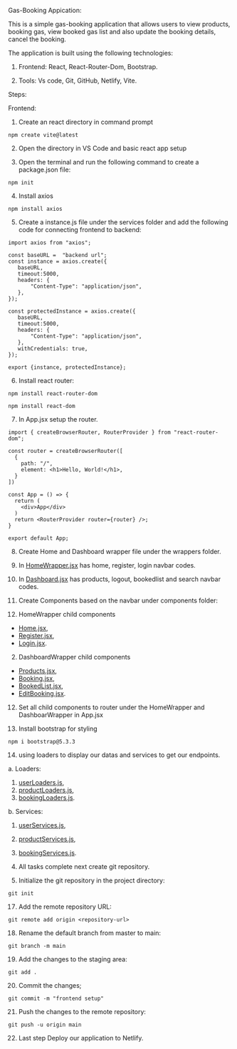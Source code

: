 Gas-Booking Appication:

This is a simple gas-booking application that allows users to view products, booking gas, view booked gas list and also update the booking details, cancel the booking.

The application is built using the following technologies:

1. Frontend: React, React-Router-Dom, Bootstrap.

2. Tools: Vs code, Git, GitHub, Netlify, Vite.

Steps:

Frontend:

1. Create an react directory in command prompt
 
 ````
 npm create vite@latest
 ````
2. Open the directory in VS Code and basic react app setup 

3. Open the terminal and run the following command to create a package.json file:

 ````
 npm init
 ````

4. Install axios

 ````
 npm install axios
 ````

5. Create a instance.js file under the services folder and add the following code for connecting frontend to backend:
 
 ````
 import axios from "axios";

 const baseURL =  "backend url";
 const instance = axios.create({
    baseURL,
    timeout:5000,
    headers: {
        "Content-Type": "application/json",
    },
 });

 const protectedInstance = axios.create({
    baseURL,
    timeout:5000,
    headers: {
        "Content-Type": "application/json",
    },
    withCredentials: true,
 });

 export {instance, protectedInstance};
 ````

6. Install react router:

 ````
 npm install react-router-dom

 npm install react-dom
 ````

7. In App.jsx setup the router.

 ````
 import { createBrowserRouter, RouterProvider } from "react-router-dom";

 const router = createBrowserRouter([
   {
     path: "/",
     element: <h1>Hello, World!</h1>,
   }
 ])

 const App = () => {
   return (
     <div>App</div>
   )
   return <RouterProvider router={router} />;
 }

 export default App;
 ````

8. Create Home and Dashboard wrapper file under the wrappers folder.

9. In [HomeWrapper.jsx](HomeWrapper.jsx)  has home, register, login navbar codes.

10. In [Dashboard.jsx](Dashboard.jsx) has products, logout, bookedlist and search navbar codes.

11. Create Components based on the navbar under components folder:
  1. HomeWrapper child components
   - [Home.jsx](Home.jsx),
   - [Register.jsx](Register.jsx),
   - [Login.jsx](Login.jsx).

  2. DashboardWrapper child components
   - [Products.jsx](Products.jsx),
   - [Booking.jsx](Booking.jsx),
   - [BookedList.jsx](BookedList.jsx),
   - [EditBooking.jsx](EditBooking.jsx).

12. Set all child components to router under the HomeWrapper and DashboarWrapper in App.jsx

13. Install bootstrap for styling

 ````
 npm i bootstrap@5.3.3
 ````

14. using loaders to display our datas and services to get our endpoints.

a. Loaders:
  1. [userLoaders.js](userLoaders.js),
  2. [productLoaders.js](productLoaders.js),
  3. [bookingLoaders.js](bookingLoaders.js).

b. Services:
  1. [userServices.js](userServices.js),
  2. [productServices.js](productServices.js),
  3. [bookingServices.js](bookingServices.js).

15. All tasks complete next create git repository.

16. Initialize the git repository in the project directory:

 ````
 git init
 ````
 
17. Add the remote repository URL:

 ````
 git remote add origin <repository-url>
 ````

18. Rename the default branch from master to main:

 ````
 git branch -m main
 ````

19. Add the changes to the staging area:

 ````
 git add .
 ````

20. Commit the changes;

 ````
 git commit -m "frontend setup"
 ````

21. Push the changes to the remote repository:

 ````
 git push -u origin main
 ````

22. Last step Deploy our application to Netlify.







       




 


